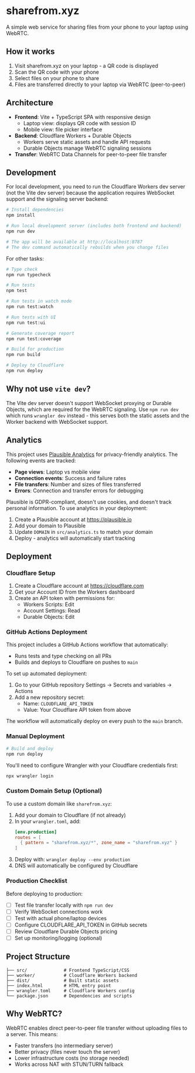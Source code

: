 # sharefrom.xyz

A simple web service for sharing files from your phone to your laptop using WebRTC.

## How it works

1. Visit sharefrom.xyz on your laptop - a QR code is displayed
2. Scan the QR code with your phone
3. Select files on your phone to share
4. Files are transferred directly to your laptop via WebRTC (peer-to-peer)

## Architecture

- **Frontend**: Vite + TypeScript SPA with responsive design
  - Laptop view: displays QR code with session ID
  - Mobile view: file picker interface
- **Backend**: Cloudflare Workers + Durable Objects
  - Workers serve static assets and handle API requests
  - Durable Objects manage WebRTC signaling sessions
- **Transfer**: WebRTC Data Channels for peer-to-peer file transfer

## Development

For local development, you need to run the Cloudflare Workers dev server (not the Vite dev server) because the application requires WebSocket support and the signaling server backend:

```bash
# Install dependencies
npm install

# Run local development server (includes both frontend and backend)
npm run dev

# The app will be available at http://localhost:8787
# The dev command automatically rebuilds when you change files
```

For other tasks:

```bash
# Type check
npm run typecheck

# Run tests
npm test

# Run tests in watch mode
npm run test:watch

# Run tests with UI
npm run test:ui

# Generate coverage report
npm run test:coverage

# Build for production
npm run build

# Deploy to Cloudflare
npm run deploy
```

## Why not use `vite dev`?

The Vite dev server doesn't support WebSocket proxying or Durable Objects, which are required for the WebRTC signaling. Use `npm run dev` which runs `wrangler dev` instead - this serves both the static assets and the Worker backend with WebSocket support.

## Analytics

This project uses [Plausible Analytics](https://plausible.io) for privacy-friendly analytics. The following events are tracked:

- **Page views**: Laptop vs mobile view
- **Connection events**: Success and failure rates
- **File transfers**: Number and sizes of files transferred
- **Errors**: Connection and transfer errors for debugging

Plausible is GDPR-compliant, doesn't use cookies, and doesn't track personal information. To use analytics in your deployment:

1. Create a Plausible account at https://plausible.io
2. Add your domain to Plausible
3. Update `DOMAIN` in `src/analytics.ts` to match your domain
4. Deploy - analytics will automatically start tracking

## Deployment

### Cloudflare Setup

1. Create a Cloudflare account at https://cloudflare.com
2. Get your Account ID from the Workers dashboard
3. Create an API token with permissions for:
   - Workers Scripts: Edit
   - Account Settings: Read
   - Durable Objects: Edit

### GitHub Actions Deployment

This project includes a GitHub Actions workflow that automatically:
- Runs tests and type checking on all PRs
- Builds and deploys to Cloudflare on pushes to `main`

To set up automated deployment:

1. Go to your GitHub repository Settings → Secrets and variables → Actions
2. Add a new repository secret:
   - Name: `CLOUDFLARE_API_TOKEN`
   - Value: Your Cloudflare API token from above

The workflow will automatically deploy on every push to the `main` branch.

### Manual Deployment

```bash
# Build and deploy
npm run deploy
```

You'll need to configure Wrangler with your Cloudflare credentials first:

```bash
npx wrangler login
```

### Custom Domain Setup (Optional)

To use a custom domain like `sharefrom.xyz`:

1. Add your domain to Cloudflare (if not already)
2. In your `wrangler.toml`, add:
   ```toml
   [env.production]
   routes = [
     { pattern = "sharefrom.xyz/*", zone_name = "sharefrom.xyz" }
   ]
   ```
3. Deploy with: `wrangler deploy --env production`
4. DNS will automatically be configured by Cloudflare

### Production Checklist

Before deploying to production:
- [ ] Test file transfer locally with `npm run dev`
- [ ] Verify WebSocket connections work
- [ ] Test with actual phone/laptop devices
- [ ] Configure CLOUDFLARE_API_TOKEN in GitHub secrets
- [ ] Review Cloudflare Durable Objects pricing
- [ ] Set up monitoring/logging (optional)

## Project Structure

```
├── src/              # Frontend TypeScript/CSS
├── worker/           # Cloudflare Workers backend
├── dist/             # Built static assets
├── index.html        # HTML entry point
├── wrangler.toml     # Cloudflare Workers config
└── package.json      # Dependencies and scripts
```

## Why WebRTC?

WebRTC enables direct peer-to-peer file transfer without uploading files to a server. This means:
- Faster transfers (no intermediary server)
- Better privacy (files never touch the server)
- Lower infrastructure costs (no storage needed)
- Works across NAT with STUN/TURN fallback

